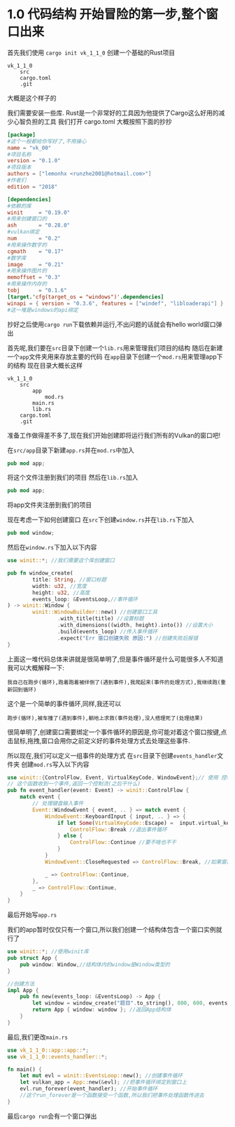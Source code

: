 # 1.0 代码结构 开始冒险的第一步,整个窗口出来


首先我们使用 ```cargo init vk_1_1_0```
创建一个基础的Rust项目

```
vk_1_1_0
    src
    cargo.toml
    .git
```
大概是这个样子的

我们需要安装一些库. Rust是一个非常好的工具因为他提供了Cargo这么好用的减少心智负担的工具
我们打开 cargo.toml
大概按照下面的抄抄
```toml
[package] 
#这个一般都给你写好了,不用操心
name = "vk_00" 
#项目名称
version = "0.1.0" 
#项目版本
authors = ["lemonhx <runzhe2001@hotmail.com>"] 
#作者们
edition = "2018"

[dependencies] 
#依赖的库
winit     = "0.19.0" 
#用来创建窗口的
ash       = "0.28.0" 
#vulkan绑定
num       = "0.2" 
#用来操作数字的
cgmath    = "0.17" 
#数学库
image     = "0.21" 
#用来操作图片的
memoffset = "0.3" 
#用来操作内存的
tobj      = "0.1.6"
[target.'cfg(target_os = "windows")'.dependencies]
winapi = { version = "0.3.6", features = ["windef", "libloaderapi"] }
#这一堆是windows的api绑定
```
抄好之后使用```cargo run```下载依赖并运行,不出问题的话就会有hello world窗口弹出

首先呢,我们要在```src```目录下创建一个```lib.rs```用来管理我们项目的结构
随后在新建一个```app```文件夹用来存放主要的代码
在```app```目录下创建一个```mod.rs```用来管理app下的结构
现在目录大概长这样
```
vk_1_1_0
    src
        app
            mod.rs
        main.rs
        lib.rs
    cargo.toml
    .git
```

准备工作做得差不多了,现在我们开始创建即将运行我们所有的Vulkan的窗口吧!

在```src/app```目录下新建```app.rs```并在```mod.rs```中加入
```rust
pub mod app;
```
将这个文件注册到我们的项目
然后在```lib.rs```加入
```rust
pub mod app;
```
将app文件夹注册到我们的项目

现在考虑一下如何创建窗口
在```src```下创建```window.rs```并在```lib.rs```下加入
```rust
pub mod window;
```
然后在```window.rs```下加入以下内容
```rust
use winit::*; //我们需要这个库创建窗口

pub fn window_create(
        title: String, //窗口标题
        width: u32, //宽度
        height: u32, //高度
        events_loop: &EventsLoop,//事件循环
) -> winit::Window {
        winit::WindowBuilder::new() //创建窗口工具
                .with_title(title) //设置标题
                .with_dimensions((width, height).into()) //设置大小
                .build(events_loop) //传入事件循环
                .expect("Err 窗口创建失败 原因:") //创建失败后报错
}

```
上面这一堆代码总体来讲就是很简单明了,但是事件循环是什么可能很多人不知道我可以大概解释一下:

    我自己在跑步(循环),跑着跑着被绊倒了(遇到事件),我爬起来(事件的处理方式),我继续跑(重新回到循环)
这个是一个简单的事件循环,同样,我还可以

    跑步(循环),被车撞了(遇到事件),躺地上求救(事件处理),没人搭理死了(处理结果)
很简单明了,创建窗口需要绑定一个事件循环的原因是,你可能对着这个窗口按键,点击鼠标,拖拽,窗口会用你之前定义好的事件处理方式去处理这些事件.

所以现在,我们可以定义一组事件的处理方式
在```src```目录下创建```events_handler```文件夹
创建```mod.rs```写入以下内容
```rust
use winit::{ControlFlow, Event, VirtualKeyCode, WindowEvent};// 使用 控制流 事件 按键代码 窗口事件
// 这个函数收到一个事件,返回一个控制流(之后干什么)
pub fn event_handler(event: Event) -> winit::ControlFlow {
    match event {
        // 处理键盘输入事件
        Event::WindowEvent { event, .. } => match event {
            WindowEvent::KeyboardInput { input, .. } => {
                if let Some(VirtualKeyCode::Escape) =  input.virtual_keycode {//如果是ESC被按下来了
                    ControlFlow::Break //退出事件循环
                } else {
                    ControlFlow::Continue //要不啥也不干
                }
            }
            WindowEvent::CloseRequested => ControlFlow::Break, //如果窗口被关了,退出程序

            _ => ControlFlow::Continue,
        },
        _ => ControlFlow::Continue,
    }
}

```

最后开始写```app.rs```

我们的app暂时仅仅只有一个窗口,所以我们创建一个结构体包含一个窗口实例就行了
```rust
use winit::*; //使用winit库
pub struct App {
    pub window: Window,//结构体内的window是Window类型的
}

//创建方法
impl App {
    pub fn new(events_loop: &EventsLoop) -> App {
        let window = window_create("题目".to_string(), 800, 600, events_loop); //使用之前定义的那个窗口创建
        return App { window: window }; //返回App结构体
    }
}
```

最后,我们更改```main.rs```
```rust
use vk_1_1_0::app::app::*;
use vk_1_1_0::events_handler::*;

fn main() {
    let mut evl = winit::EventsLoop::new(); //创建事件循环
    let vulkan_app = App::new(&evl); //把事件循环绑定到窗口上
    evl.run_forever(event_handler); //开始事件循环
    //这个run_forever是一个函数接受一个函数,所以我们把事件处理函数传进去
}

```
最后```cargo run```会有一个窗口弹出